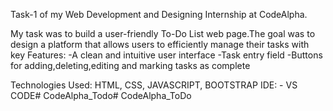 Task-1 of my Web Development and Designing Internship at CodeAlpha.

My task was to build a user-friendly To-Do List web page.The goal was to design a platform that allows users to efficiently manage their tasks with key Features: -A clean and intuitive user interface -Task entry field -Buttons for adding,deleting,editing and marking tasks as complete

Technologies Used: HTML, CSS, JAVASCRIPT, BOOTSTRAP IDE: - VS CODE# CodeAlpha_Todo# CodeAlpha_ToDo
